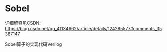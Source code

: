 # Sobel
详细解释见CSDN: https://blog.csdn.net/qq_41134662/article/details/124285577#comments_35387147

Sobel算子的实现代码Verilog
